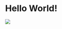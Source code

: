 <h1>Hello World!</h1>
<img src="https://i.gifer.com/origin/cd/cdaf3aac5171fcf3f933c66c96574d97.gif">
